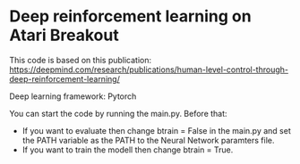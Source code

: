 # Deep reinforcement learning on Atari Breakout

This code is based on this publication: https://deepmind.com/research/publications/human-level-control-through-deep-reinforcement-learning/

Deep learning framework: Pytorch

You can start the code by running the main.py.
Before that:
- If you want to evaluate then change btrain = False in the main.py and set the PATH variable as the PATH to the Neural Network paramters file.
- If you want to train the modell then change btrain = True.
